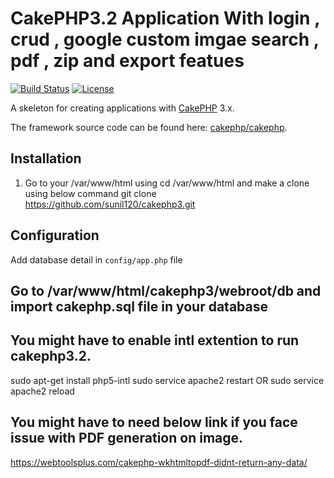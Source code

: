 # CakePHP3.2 Application With login , crud , google custom imgae search , pdf , zip and export featues

[![Build Status](https://img.shields.io/travis/cakephp/app/master.svg?style=flat-square)](https://travis-ci.org/cakephp/app)
[![License](https://img.shields.io/packagist/l/cakephp/app.svg?style=flat-square)](https://packagist.org/packages/cakephp/app)

A skeleton for creating applications with [CakePHP](http://cakephp.org) 3.x.

The framework source code can be found here: [cakephp/cakephp](https://github.com/cakephp/cakephp).

## Installation

1. Go to your /var/www/html using cd /var/www/html and make a clone using below command
   git clone https://github.com/sunil120/cakephp3.git


## Configuration

Add database detail in  `config/app.php` file

## Go to /var/www/html/cakephp3/webroot/db and import cakephp.sql file in your database

## You might have to enable intl extention to run cakephp3.2. 
sudo apt-get install php5-intl
sudo service apache2 restart
OR 
sudo service apache2 reload

## You might have to need below link if you face issue with PDF generation on image.
https://webtoolsplus.com/cakephp-wkhtmltopdf-didnt-return-any-data/








